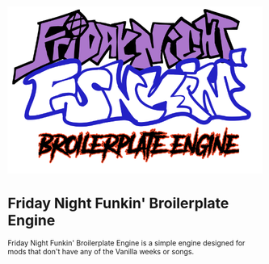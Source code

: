 ![](/art/readme/broilerengine.png)

# Friday Night Funkin' Broilerplate Engine
Friday Night Funkin' Broilerplate Engine is a simple engine designed for mods that don't have any of the Vanilla weeks or songs.